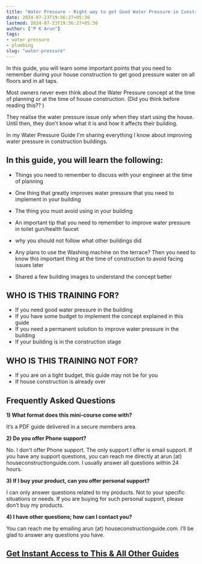 ```yaml
---
title: "Water Pressure - Right way to get Good Water Pressure in Construction Buildings"
date: 2024-07-23T19:56:27+05:30
lastmod: 2024-07-23T19:56:27+05:30
author: ["P K Arun"]
tags: 
- water pressure
- plumbing
slug: "water-pressure"
---
```


In this guide, you will learn some important points that you need to remember during your house construction to get good pressure water on all floors and in all taps.

Most owners never even think about the Water Pressure concept at the time of planning or at the time of house construction. (Did you think before reading this?? ) 

They realise the water pressure issue only when they start using the house. Until then, they don't know what it is and how it affects their building.

In my Water Pressure Guide I'm sharing everything I know about improving water pressure in construction buildings. 

## In this guide, you will learn the following:

- Things you need to remember to discuss with your engineer at the time of planning 

- One thing that greatly improves water pressure that you need to implement in your building

- The thing you must avoid using in your building 

- An important tip that you need to remember to improve water pressure in toilet gun/health faucet

- why you should not follow what other buildings did 

- Any plans to use the Washing machine on the terrace? Then you need to know this important thing at the time of construction to avoid facing issues later

- Shared a few building images to understand the concept better

## WHO IS THIS TRAINING FOR?

- If you need good water pressure in the building
- If you have some budget to implement the concept explained in this guide
- If you need a permanent solution to improve water pressure in the building
- If your building is in the construction stage

## WHO IS THIS TRAINING NOT FOR?

- If you are on a tight budget, this guide may not be for you
- If house construction is already over 



## Frequently Asked Questions

**1\) What format does this mini-course come with?**

It’s a PDF guide delivered in a secure members area. 

**2\) Do you offer Phone support?**

No. I don't offer Phone support. The only support I offer is email support. If you have any support questions, you can reach me directly at arun (at) houseconstructionguide.com. I usually answer all questions within 24 hours.

**3\) If I buy your product, can you offer personal support?**

I can only answer questions related to my products. Not to your specific situations or needs. If you are buying for such personal support, please don’t buy my products.

**4\) I have other questions; how can I contact you?**

You can reach me by emailing arun (at) houseconstructionguide.com. I’ll be glad to answer any questions you have.

## [Get Instant Access to This & All Other Guides](https://houseconstructionguide.com/products/#all-access-pass)